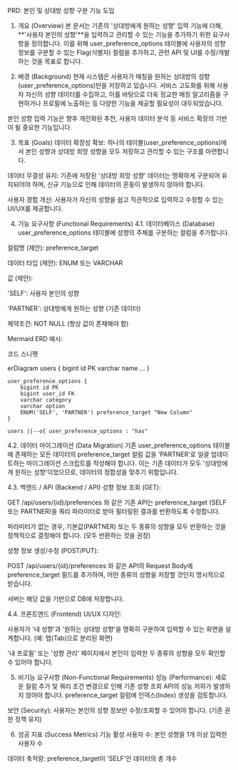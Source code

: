 PRD: 본인 및 상대방 성향 구분 기능 도입
1. 개요 (Overview)
   본 문서는 기존의 '상대방에게 원하는 성향' 입력 기능에 더해, **'사용자 본인의 성향'**을 입력하고 관리할 수 있는 기능을 추가하기 위한 요구사항을 정의합니다. 이를 위해 user_preference_options 테이블에 사용자의 성향 정보를 구분할 수 있는 Flag(식별자) 컬럼을 추가하고, 관련 API 및 UI를 수정/개발하는 것을 목표로 합니다.

2. 배경 (Background)
   현재 시스템은 사용자가 매칭을 원하는 상대방의 성향(user_preference_options)만을 저장하고 있습니다. 서비스 고도화를 위해 사용자 자신의 성향 데이터를 수집하고, 이를 바탕으로 더욱 정교한 매칭 알고리즘을 구현하거나 프로필에 노출하는 등 다양한 기능을 제공할 필요성이 대두되었습니다.

본인 성향 입력 기능은 향후 개인화된 추천, 사용자 데이터 분석 등 서비스 확장의 기반이 될 중요한 기능입니다.

3. 목표 (Goals)
   데이터 확장성 확보: 하나의 테이블(user_preference_options)에서 본인 성향과 상대방 희망 성향을 모두 저장하고 관리할 수 있는 구조를 마련합니다.

데이터 무결성 유지: 기존에 저장된 '상대방 희망 성향' 데이터는 명확하게 구분되어 유지되어야 하며, 신규 기능으로 인해 데이터의 혼동이 발생하지 않아야 합니다.

사용자 경험 개선: 사용자가 자신의 성향을 쉽고 직관적으로 입력하고 수정할 수 있는 UI/UX를 제공합니다.

4. 기능 요구사항 (Functional Requirements)
   4.1. 데이터베이스 (Database)
   user_preference_options 테이블에 성향의 주체를 구분하는 컬럼을 추가합니다.

컬럼명 (제안): preference_target

데이터 타입 (제안): ENUM 또는 VARCHAR

값 (제안):

'SELF': 사용자 본인의 성향

'PARTNER': 상대방에게 원하는 성향 (기존 데이터)

제약조건: NOT NULL (항상 값이 존재해야 함)

Mermaid ERD 예시:

코드 스니펫

erDiagram
users {
bigint id PK
varchar name
...
}

    user_preference_options {
        bigint id PK
        bigint user_id FK
        varchar category
        varchar option
        ENUM('SELF', 'PARTNER') preference_target "New Column"
    }

    users ||--o{ user_preference_options : "has"
4.2. 데이터 마이그레이션 (Data Migration)
기존 user_preference_options 테이블에 존재하는 모든 데이터의 preference_target 컬럼 값을 'PARTNER'로 일괄 업데이트하는 마이그레이션 스크립트를 작성해야 합니다. 이는 기존 데이터가 모두 '상대방에게 원하는 성향'이었으므로, 데이터의 정합성을 맞추기 위함입니다.

4.3. 백엔드 / API (Backend / API)
성향 정보 조회 (GET):

GET /api/users/{id}/preferences 와 같은 기존 API는 preference_target (SELF 또는 PARTNER)을 쿼리 파라미터로 받아 필터링된 결과를 반환하도록 수정합니다.

파라미터가 없는 경우, 기본값(PARTNER) 또는 두 종류의 성향을 모두 반환하는 것을 정책적으로 결정해야 합니다. (모두 반환하는 것을 권장)

성향 정보 생성/수정 (POST/PUT):

POST /api/users/{id}/preferences 와 같은 API의 Request Body에 preference_target 필드를 추가하여, 어떤 종류의 성향을 저장할 것인지 명시적으로 받습니다.

서버는 해당 값을 기반으로 DB에 저장합니다.

4.4. 프론트엔드 (Frontend)
UI/UX 디자인:

사용자가 '내 성향'과 '원하는 상대방 성향'을 명확히 구분하여 입력할 수 있는 화면을 설계합니다. (예: 탭(Tab)으로 분리된 화면)

'내 프로필' 또는 '성향 관리' 페이지에서 본인이 입력한 두 종류의 성향을 모두 확인할 수 있어야 합니다.

5. 비기능 요구사항 (Non-Functional Requirements)
   성능 (Performance): 새로운 컬럼 추가 및 쿼리 조건 변경으로 인해 기존 성향 조회 API의 성능 저하가 발생하지 않아야 합니다. preference_target 컬럼에 인덱스(Index) 생성을 검토합니다.

보안 (Security): 사용자는 본인의 성향 정보만 수정/조회할 수 있어야 합니다. (기존 권한 정책 유지)

6. 성공 지표 (Success Metrics)
   기능 활성 사용자 수: 본인 성향을 1개 이상 입력한 사용자 수

데이터 축적량: preference_target이 'SELF'인 데이터의 총 개수


